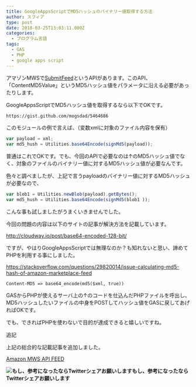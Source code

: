 ```yaml
---
title: GoogleAppsScriptでMD5ハッシュのバイナリー値取得する方法
author: スフィア
type: post
date: 2018-03-25T13:03:11.000Z
categories:
  - プログラム言語
tags:
  - GAS
  - PHP
  - google apps script
---
```

アマゾンMWSで<a href="https://docs.developer.amazonservices.com/ja_JP/feeds/Feeds_SubmitFeed.html" target="_blank" rel="noopener">SubmitFeed</a>というAPIがあります。このAPI、「ContentMD5Value」というMD5ハッシュ値をパラメータに沿える必要があったりします。

GoogleAppsScriptでMD5ハッシュ値を取得するなら以下でOKです。
```html
https://gist.github.com/mogsdad/5464686
```
このモジュールの例で言えば、（変数xmlに対象のファイル内容を保有）

```js
var payload = xml;
var md5_hush = Utilities.base64Encode(signMd5(payload));
```

普通はこれでOKです。でも、今回のAPIで必要なのは↑のMD5ハッシュ値でなく、対象のファイルのバイナリー値に対するMD5ハッシュ値が必要なんです。

色々と調べましたが、上記で言うpayloadのバイナリー値に対するMD5ハッシュが必要なので、

```javascript
var blob1 = Utilities.newBlob(payload).getBytes();
var md5_hush = Utilities.base64Encode(signMd5(blob1 ));
```

こんな事も試しましたがうまくいきませんでした。

今回の問題の内容は以下のサイトの記事が解決方法を記載しています。

http://cloudway.io/post/base64-encoded-128-bit/



ですが、やはりGoogleAppsScriptでは無理なのか？も知れないと思い、諦めてPHPを利用する事にしました。

https://stackoverflow.com/questions/29820014/issue-calculating-md5-hash-of-amazon-marketplace-feed

```php3
Content-MD5 => base64_encode(md5($xml, true))
```

GASからPHPが使えるサーバ上の↑のコードを仕込んだPHPファイルを呼出し、MD5ハッシュしたいファイルの中身をPOSTしてハッシュ値をGASに戻してあげればOKです。

でも、できればPHPを使わないで目的が達成できると嬉しいですね。


追記

上記の総合的な記載記事を追加しました。

[Amazon MWS API FEED][1]

<div class="chat_l ">
  <div class="talker">
    <b><img class="square" src="https://okanemochi.tk/wp-content/uploads/2018/07/%E3%82%AB%E3%83%B3%E3%83%8B%E3%83%B3%E3%82%B0-300x204.png" alt="もし、参考になったならTwitterシェアお願いします" />もし、参考になったならTwitterシェアお願いします </b>
  </div>
  
  <div class="bubble_wrap">
    <p>
    </p>
  </div>
</div>

 [1]: https://okanemochi.tk/api/211/
